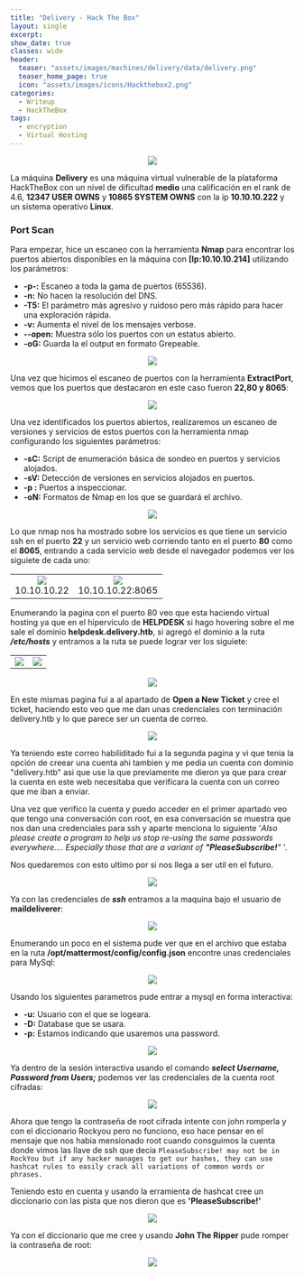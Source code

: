 ```yaml
---
title: "Delivery - Hack The Box"
layout: single
excerpt:
show_date: true
classes: wide
header:
  teaser: "assets/images/machines/delivery/data/delivery.png"
  teaser_home_page: true
  icon: "assets/images/icons/Hackthebox2.png"
categories:
  - Writeup
  - HackTheBox
tags:
  - encryption
  - Virtual Hosting
---
```


<p align="center">
<img src="https://raw.githubusercontent.com/Wiinsad/winsad/master/assets/images/machines/delivery/data/deliveryHTB.png">
</p>

La máquina **Delivery** es una máquina virtual vulnerable de la plataforma HackTheBox con un nivel de dificultad **medio** una calificación en el rank de 4.6, **12347 USER OWNS** y **10865 SYSTEM OWNS** con la ip **10.10.10.222** y un sistema operativo **Linux**.

### Port Scan

Para empezar, hice un escaneo con la herramienta **Nmap** para encontrar los puertos abiertos disponibles en la máquina con **[Ip:10.10.10.214]** utilizando los parámetros:
  - **-p-:**    Escaneo a toda la gama de puertos (65536).
  - **-n:**     No hacen la resolución del DNS.
  - **-T5:**    El parámetro más agresivo y ruidoso pero más rápido para hacer una exploración rápida.
  - **-v:**     Aumenta el nivel de los mensajes verbose.
  - **--open:** Muestra sólo los puertos con un estatus abierto.
  - **-oG:**    Guarda la el output en formato Grepeable.

  <p align="center">
  <img src="https://raw.githubusercontent.com/Wiinsad/winsad/master/assets/images/machines/time/scan/scanPort.png">
  </p>


  Una vez que hicimos el escaneo de puertos con la herramienta **ExtractPort**, vemos que los puertos que destacaron en este caso fueron **22,80 y 8065**:

  <p align="center">
  <img src="https://raw.githubusercontent.com/Wiinsad/winsad/master/assets/images/machines/delivery/scan/Ports.png">
  </p>


  Una vez identificados los puertos abiertos, realizaremos un escaneo de versiones y servicios de estos puertos con la herramienta nmap configurando los siguientes parámetros:

  - **-sC:** Script de enumeración básica de sondeo en puertos y servicios alojados.
  - **-sV:** Detección de versiones en servicios alojados en puertos.
  - **-p :** Puertos a inspeccionar.
  - **-oN:** Formatos de Nmap en los que se guardará el archivo.

  <p align="center">
  <img src="https://raw.githubusercontent.com/Wiinsad/winsad/master/assets/images/machines/delivery/scan/PortServ.png">
  </p>


  Lo que nmap nos ha mostrado sobre los servicios es que tiene un servicio ssh en el puerto **22** y un servicio web corriendo tanto en el puerto **80** como el **8065**, entrando a cada servicio web desde el navegador podemos ver los siguiete de cada uno:

  <div align="center">
  <table class="center"><tr>
  <td><center><img src="https://raw.githubusercontent.com/Wiinsad/winsad/master/assets/images/machines/delivery/scan/web1.png">
  <div class="caption" >10.10.10.22</div></center></td>
  <td><center><img src="https://raw.githubusercontent.com/Wiinsad/winsad/master/assets/images/machines/delivery/scan/web2.png">
  <div class="caption">10.10.10.22:8065</div></center></td>
  </tr></table>
  </div>

  Enumerando la pagina con el puerto 80 veo que esta haciendo virtual hosting ya que en el hiperviculo de **HELPDESK** si hago hovering sobre el me sale el dominio **helpdesk.delivery.htb**, si agregó el dominio a la ruta ***/etc/hosts*** y entramos a la ruta se puede lograr ver los siguiete:

  <div align="center">
  <table class="center"><tr>
  <td><center><img src="https://raw.githubusercontent.com/Wiinsad/winsad/master/assets/images/machines/delivery/scan/host.png">
  <div class="caption" ></div></center></td>
  <td><center><img src="https://raw.githubusercontent.com/Wiinsad/winsad/master/assets/images/machines/delivery/scan/EtcHosts.png">
  <div class="caption"></div></center></td>
  </tr></table>
  </div>

  <p align="center">
  <img src="https://raw.githubusercontent.com/Wiinsad/winsad/master/assets/images/machines/delivery/scan/helpDesk.png">
  </p>

  En este mismas pagina fui a al apartado de **Open a New Ticket** y cree el ticket, haciendo esto veo que me dan unas credenciales con terminación delivery.htb y lo que parece ser un cuenta de correo.

  <p align="center">
  <img src="https://raw.githubusercontent.com/Wiinsad/winsad/master/assets/images/machines/delivery/intrusion/cred1.png">
  </p>

  Ya teniendo este correo habiliditado fui a la segunda pagina y vi que tenia la opción de creear una cuenta ahi tambien y me pedia un cuenta con dominio "delivery.htb" asi que use la que previamente me dieron ya que para crear la cuenta en este web necesitaba que verificara la cuenta con un correo que me iban a enviar.

  Una vez que verifico la cuenta y puedo acceder en el primer apartado veo que tengo una conversación con root, en esa conversación se muestra que nos dan una credenciales para ssh y aparte menciona lo siguiente '*Also please create a program to help us stop re-using the same passwords everywhere.... Especially those that are a variant of **"PleaseSubscribe!**"* '.

  Nos quedaremos con esto ultimo por si nos llega a ser util en el futuro.

  <p align="center">
  <img src="https://raw.githubusercontent.com/Wiinsad/winsad/master/assets/images/machines/delivery/intrusion/cred2.png">
  </p>

  Ya con las credenciales de ***ssh*** entramos a la maquina bajo el usuario de **maildeliverer**:

  <p align="center">
  <img src="https://raw.githubusercontent.com/Wiinsad/winsad/master/assets/images/machines/delivery/intrusion/maildeliverer.png">
  </p>

  Enumerando un poco en el sistema pude ver que en el archivo que estaba en la ruta **/opt/mattermost/config/config.json** encontre unas credenciales para MySql:

  <p align="center">
  <img src="https://raw.githubusercontent.com/Wiinsad/winsad/master/assets/images/machines/delivery/intrusion/mysqlCred.png">
  </p>

  Usando los siguientes parametros pude entrar a mysql en forma interactiva:

  - **-u:** Usuario con el que se logeara.
  - **-D:** Database que se usara.
  - **-p:** Estamos indicando que usaremos una password.

  <p align="center">
  <img src="https://raw.githubusercontent.com/Wiinsad/winsad/master/assets/images/machines/delivery/intrusion/mysql.png">
  </p>  

  Ya dentro de la sesión interactiva usando el comando ***select Username, Password from Users;***  podemos ver las credenciales de la cuenta root cifradas:

  <p align="center">
  <img src="https://raw.githubusercontent.com/Wiinsad/winsad/master/assets/images/machines/delivery/intrusion/mysqlRoot.png">
  </p>

  Ahora que tengo la contraseña de root cifrada intente con john romperla y con el diccionario Rockyou pero no funciono, eso hace pensar en el mensaje que nos habia mensionado root cuando consguimos la cuenta donde vimos las llave de ssh que decia  ```PleaseSubscribe! may not be in RockYou but if any hacker manages to get our hashes, they can use hashcat rules to easily crack all variations of common words or phrases. ```

  Teniendo esto en cuenta y usando la erramienta de hashcat cree un diccionario con las pista que nos dieron que es **'PleaseSubscribe!'**

  <p align="center">
  <img src="https://raw.githubusercontent.com/Wiinsad/winsad/master/assets/images/machines/delivery/intrusion/dic.png">
  </p>

  Ya con el diccionario que me cree y usando **John The Ripper** pude romper la contraseña de root:

  <p align="center">
  <img src="https://raw.githubusercontent.com/Wiinsad/winsad/master/assets/images/machines/delivery/intrusion/dic2.png">
  </p>

